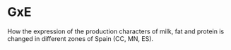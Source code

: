 # GxE
How the expression of the production characters of milk, fat and protein is changed in different zones of Spain (CC, MN, ES).
